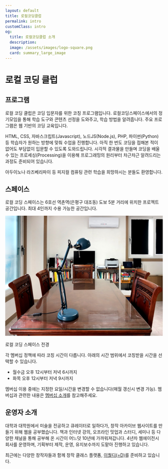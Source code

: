 ```yaml
---
layout: default
title: 로컬코딩클럽
permalink: intro
customClass: intro
og:
  title: 로컬코딩클럽 소개
  description: 
  image: /assets/images/logo-square.png
  card: summary_large_image
---
```


# 로컬 코딩 클럽

## 프로그램

로컬 코딩 클럽은 코딩 입문자를 위한 코칭 프로그램입니다. 로컬코딩스페이스에서의 정기모임을 통해 학습 도구와 콘텐츠 선정을 도와주고, 학습 방법을 알려줍니다. 주요 프로그램은 웹 기반의 코딩 교육입니다.

HTML, CSS, 자바스크립트(Javascript), 노드JS(Node.js), PHP, 파이썬(Python) 등 학습자가 원하는 방향에 맞춰 수업을 진행합니다. 아직 한 번도 코딩을 접해본 적이 없어도 부담없이 입문할 수 있도록 도와드립니다. 시각적 결과물을 만들며 코딩을 배울 수 있는 프로세싱(Processing)을 이용해 프로그래밍의 원리부터 차근차근 알려드리는 과정도 준비되어 있습니다.

아두이노나 라즈베리파이 등 피지컬 컴퓨팅 관련 학습을 희망하시는 분들도 환영합니다.

## 스페이스

로컬 코딩 스페이스는 6호선 역촌역(은평구 대조동) 도보 5분 거리에 위치한 프로젝트 공간입니다. 최대 4인까지 수용 가능한 공간입니다.

![로컬 코딩 스페이스 사진](/assets/images/local-coding-space.jpg)

<span class="image-description">로컬 코딩 스페이스 전경</span>

각 멤버십 정책에 따라 코칭 시간이 다릅니다. 아래의 시간 범위에서 코칭받을 시간을 선택할 수 있습니다.

- 월수금 오후 12시부터 저녁 6시까지
- 화목 오후 12시부터 저녁 9시까지

멤버십 이용 중에는 지정한 요일/시간을 변경할 수 없습니다(매월 갱신시 변경 가능). 멤버십과 관련한 내용은 [멤버십 소개](/membership)를 참고해주세요.

## 운영자 소개

대학과 대학원에서 미술을 전공하고 큐레이터로 일하다가, 창작 아카이브 웹사이트를 만들기 위해 웹을 공부했습니다. 책과 인터넷 강의, 오프라인 밋업과 스터디, 세미나 등 다양한 채널을 통해 공부해 온 시간이 어느덧 10년에 가까워져갑니다. 4년차 웹에이전시 회사를 운영하며, 기획부터 제작, 운영, 유지보수까지 도맡아 진행하고 있습니다.

최근에는 다양한 창작자들과 함께 창작 클래스 플랫폼, [이퀄디(=D)](https://equald.io)를 준비하고 있습니다.